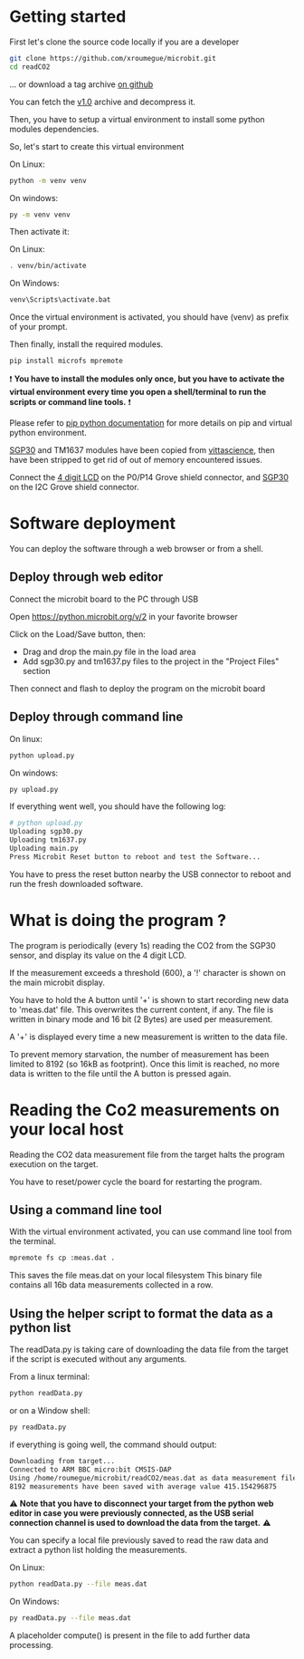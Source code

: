 # Getting started

First let's clone the source code locally if you are a developer
```bash
git clone https://github.com/xroumegue/microbit.git
cd readCO2
```

... or download a tag archive [on github](https://github.com/xroumegue/microbit/tags)

You can fetch the [v1.0](https://github.com/xroumegue/microbit/archive/refs/tags/v1.0.zip) archive and decompress it.

Then, you have to setup a virtual environment to install some python modules dependencies.

So, let's start to create this virtual environment

On Linux:
```bash
python -m venv venv
```
On windows:
```bash
py -m venv venv
```

Then activate it:

On Linux:
```bash
. venv/bin/activate
```

On Windows:
```bash
venv\Scripts\activate.bat
```

Once the virtual environment is activated, you should have (venv) as prefix of your prompt.

Then finally, install the required modules.
```bash
pip install microfs mpremote
```

:heavy_exclamation_mark: **You have to install the modules only once, but you have to activate the virtual environment every time you open a shell/terminal to run the scripts or command line tools.** :heavy_exclamation_mark:

Please refer to [pip python documentation](https://packaging.python.org/tutorials/installing-packages/) for more details on pip and virtual python environment.

[SGP30](https://www.sensirion.com/fileadmin/user_upload/customers/sensirion/Dokumente/9_Gas_Sensors/Datasheets/Sensirion_Gas_Sensors_Datasheet_SGP30.pdf) and TM1637 modules have been copied from [vittascience](https://github.com/vittascience/microbit-libraries), then have been stripped to get rid of out of memory encountered issues.

Connect the [4 digit LCD](https://www.seeedstudio.com/Grove-4-Digit-Display.html) on the P0/P14 Grove shield connector, and [SGP30](https://wiki.seeedstudio.com/Grove-VOC_and_eCO2_Gas_Sensor-SGP30/) on the I2C Grove shield connector.

# Software deployment

You can deploy the software through a web browser or from a shell.

## Deploy through web editor
Connect the microbit board to the PC through USB

Open https://python.microbit.org/v/2 in your favorite browser

Click on the Load/Save button, then:
- Drag and drop the main.py file in the load area
- Add sgp30.py and tm1637.py files to the project in the "Project Files" section

Then connect and flash to deploy the program on the microbit board

## Deploy through command line

On linux:
```bash
python upload.py
```

On windows:
```bash
py upload.py
```

If everything went well, you should have the following log:

```bash
# python upload.py
Uploading sgp30.py
Uploading tm1637.py
Uploading main.py
Press Microbit Reset button to reboot and test the Software...
```
You have to press the reset button nearby the USB connector to reboot and run the fresh downloaded software.

# What is doing the program ?

The program is periodically (every 1s) reading the CO2 from the SGP30 sensor, and display its value on the 4 digit LCD.

If the measurement exceeds a threshold (600), a '!' character is shown on the main microbit display.

You have to hold the A button until '+' is shown to start recording new data to 'meas.dat' file. This overwrites the current content, if any.
The file is written in binary mode and 16 bit (2 Bytes) are used per measurement.

A '+' is displayed every time a new measurement is written to the data file.

To prevent memory starvation, the number of measurement has been limited to 8192 (so 16kB as footprint).
Once this limit is reached, no more data is written to the file until the A button is pressed again.

# Reading the Co2 measurements on your local host
Reading the CO2 data measurement file from the target halts the program execution on the target.

You have to reset/power cycle the board for restarting the program.

## Using a command line tool
With the virtual environment activated, you can use command line tool from the terminal.

```bash
mpremote fs cp :meas.dat .
```
This saves the file meas.dat on your local filesystem
This binary file contains all 16b data measurements collected in a row.

## Using the helper script to format the data as a python list
The readData.py is taking care of downloading the data file from the target if the script is executed without any arguments.

From a linux terminal:

```bash
python readData.py
```

or on a Window shell:
```bash
py readData.py
```

if everything is going well, the command should output:
```bash
Downloading from target...
Connected to ARM BBC micro:bit CMSIS-DAP
Using /home/roumegue/microbit/readCO2/meas.dat as data measurement file
8192 measurements have been saved with average value 415.154296875
```

:warning: **Note that you have to disconnect your target from the python web editor in case you were previously connected, as the USB serial connection channel is used to download the data from the target.** :warning:

You can specify a local file previously saved to read the raw data and extract a python list holding the measurements.

On Linux:
```bash
python readData.py --file meas.dat
```

On Windows:
```bash
py readData.py --file meas.dat
```

A placeholder compute() is present in the file to add further data processing.

